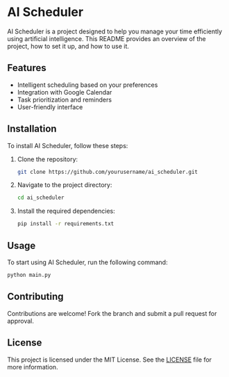 # AI Scheduler

AI Scheduler is a project designed to help you manage your time efficiently using artificial intelligence. This README provides an overview of the project, how to set it up, and how to use it.

## Features

- Intelligent scheduling based on your preferences
- Integration with Google Calendar
- Task prioritization and reminders
- User-friendly interface

## Installation

To install AI Scheduler, follow these steps:

1. Clone the repository:
    ```bash
    git clone https://github.com/yourusername/ai_scheduler.git
    ```
2. Navigate to the project directory:
    ```bash
    cd ai_scheduler
    ```
3. Install the required dependencies:
    ```bash
    pip install -r requirements.txt
    ```

## Usage

To start using AI Scheduler, run the following command:
```bash
python main.py
```

## Contributing

Contributions are welcome! Fork the branch and submit a pull request for approval.

## License

This project is licensed under the MIT License. See the [LICENSE](LICENSE) file for more information.